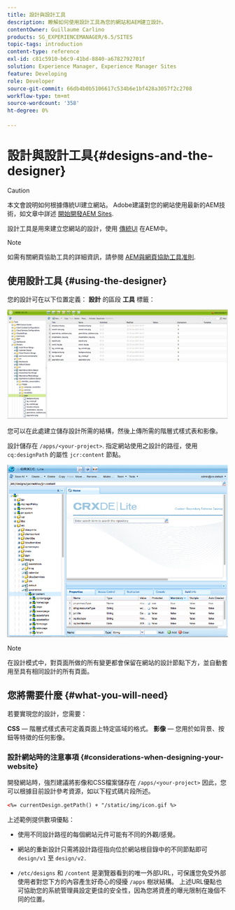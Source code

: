 ```yaml
---
title: 設計與設計工具
description: 瞭解如何使用設計工具為您的網站和AEM建立設計。
contentOwner: Guillaume Carlino
products: SG_EXPERIENCEMANAGER/6.5/SITES
topic-tags: introduction
content-type: reference
exl-id: c81c5910-b6c9-41bd-8840-a6782792701f
solution: Experience Manager, Experience Manager Sites
feature: Developing
role: Developer
source-git-commit: 66db4b0b5106617c534b6e1bf428a3057f2c2708
workflow-type: tm+mt
source-wordcount: '358'
ht-degree: 0%

---
```


# 設計與設計工具{#designs-and-the-designer}

>[!CAUTION]
>
>本文會說明如何根據傳統UI建立網站。 Adobe建議對您的網站使用最新的AEM技術，如文章中詳述 [開始開發AEM Sites](/help/sites-developing/getting-started.md).

設計工具是用來建立您網站的設計，使用 [傳統UI](/help/release-notes/touch-ui-features-status.md) 在AEM中。

>[!NOTE]
>
>如需有關網頁協助工具的詳細資訊，請參閱 [AEM與網頁協助工具准則](/help/managing/web-accessibility.md).

## 使用設計工具 {#using-the-designer}

您的設計可在以下位置定義： **設計** 的區段 **工具** 標籤：

![screen_shot_2012-02-01at30237pm](assets/screen_shot_2012-02-01at30237pm.png)

您可以在此處建立儲存設計所需的結構，然後上傳所需的階層式樣式表和影像。

設計儲存在 `/apps/<your-project>`. 指定網站使用之設計的路徑，使用 `cq:designPath` 的屬性 `jcr:content` 節點。

![chlimage_1-74](assets/chlimage_1-74a.png)

>[!NOTE]
>
>在設計模式中，對頁面所做的所有變更都會保留在網站的設計節點下方，並自動套用至具有相同設計的所有頁面。

## 您將需要什麼 {#what-you-will-need}

若要實現您的設計，您需要：

**CSS**  — 階層式樣式表可定義頁面上特定區域的格式。
**影像**  — 您用於如背景、按鈕等特徵的任何影像。

### 設計網站時的注意事項 {#considerations-when-designing-your-website}

開發網站時，強烈建議將影像和CSS檔案儲存在 `/apps/<your-project>` 因此，您可以根據目前設計參考資源，如以下程式碼片段所述。

```xml
<%= currentDesign.getPath() + "/static/img/icon.gif %>
```

上述範例提供數項優點：

* 使用不同設計路徑的每個網站元件可能有不同的外觀/感覺。
* 網站的重新設計只需將設計路徑指向位於網站根目錄中的不同節點即可 `design/v1` 至 `design/v2.`

* `/etc/designs` 和 `/content` 是瀏覽器看到的唯一外部URL，可保護您免受外部使用者對您下方的內容產生好奇心的侵擾 `/apps` 樹狀結構。 上述URL優點也可協助您的系統管理員設定更佳的安全性，因為您將資產的曝光限制在幾個不同的位置。
